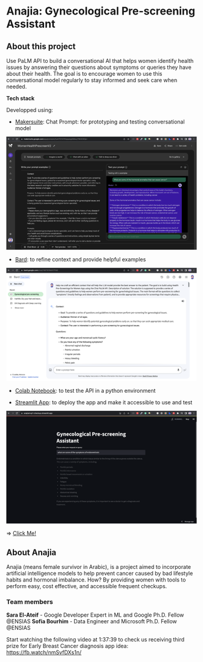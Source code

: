 # Anajia: Gynecological Pre-screening Assistant

## About this project

Use PaLM API to build a conversational AI that helps women identify health issues by answering their questions about symptoms or queries they have about their health. The goal is to encourage women to use this conversational model regularly to stay informed and seek care when needed.

**Tech stack**

Developped using:
- [Makersuite](https://makersuite.google.com/app/home): Chat Prompt: for prototyping and testing conversational model
<img title="Makersuite" src='./assets/makersuite.png'>

- [Bard](https://bard.google.com/): to refine context and provide helpful examples
<img title="Bard" src='./assets/bard.png'>

- [Colab Notebook](https://github.com/elateifsara/anajia_mvp1/blob/main/%5BMakersuite_Chat_Prompt%5D_Women_Health_Pre_Check.ipynb): to test the API in a python environment

- [Streamlit App](https://anajiamvp1-checkup.streamlit.app/): to deploy the app and make it accessible to use and test
<img title="App" src='./assets/streamlit_app.png'>

=> [Click Me!](https://anajiamvp1-checkup.streamlit.app/)

## About Anajia

Anajia (means female survivor in Arabic), is a project aimed to incorporate artificial intelligence models to help prevent cancer caused by bad lifestyle habits and hormonal imbalance. How? By providing women with tools to perform easy, cost effective, and accessible frequent checkups.

### Team members

**Sara El-Ateif** - Google Developer Expert in ML and Google Ph.D. Fellow @ENSIAS
**Sofia Bourhim** - Data Engineer and Microsoft Ph.D. Fellow @ENSIAS

Start watching the following video at 1:37:39 to check us receiving third prize for Early Breast Cancer diagnosis app idea: https://fb.watch/nmSvfDXs1n/

